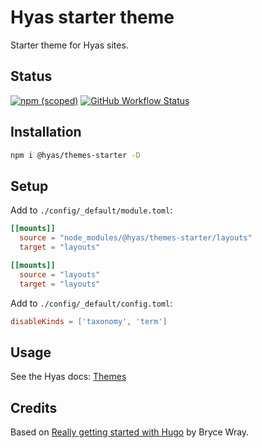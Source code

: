 # Hyas starter theme

Starter theme for Hyas sites.

## Status

[![npm (scoped)](https://img.shields.io/npm/v/@hyas/themes-starter?style=flat-square)](https://www.npmjs.com/package/@hyas/themes-starter) [![GitHub Workflow Status](https://img.shields.io/github/workflow/status/h-enk/hyas-themes-starter/CodeQL?style=flat-square)]((https://github.com/h-enk/hyas-themes-starter/actions/workflows/codeql.yml))

## Installation

```bash
npm i @hyas/themes-starter -D
```

## Setup

Add to `./config/_default/module.toml`:

```toml
[[mounts]]
  source = "node_modules/@hyas/themes-starter/layouts"
  target = "layouts"

[[mounts]]
  source = "layouts"
  target = "layouts"
```

Add to `./config/_default/config.toml`:

```toml
disableKinds = ['taxonomy', 'term']
```

## Usage

See the Hyas docs: [Themes](https://gethyas.com/docs/reference-guides/themes/)


## Credits

Based on [Really getting started with Hugo](https://www.brycewray.com/posts/2022/07/really-getting-started-hugo/) by Bryce Wray.

